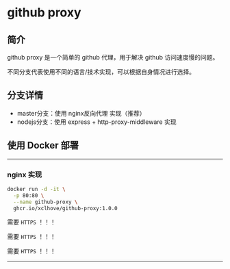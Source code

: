 # github proxy

## 简介

github proxy 是一个简单的 github 代理，用于解决 github 访问速度慢的问题。

不同分支代表使用不同的语言/技术实现，可以根据自身情况进行选择。

## 分支详情

* master分支：使用 nginx反向代理 实现（推荐）
* nodejs分支：使用 express + http-proxy-middleware 实现

## 使用 Docker 部署

---

### nginx 实现
```sh
docker run -d -it \
  -p 80:80 \
  --name github-proxy \
  ghcr.io/xclhove/github-proxy:1.0.0
```

需要 `HTTPS` ！！！

需要 `HTTPS` ！！！

需要 `HTTPS` ！！！

---